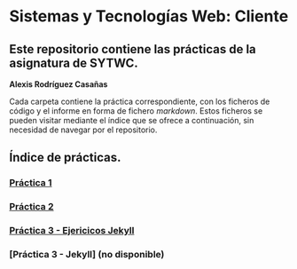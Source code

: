 # Sistemas y Tecnologías Web: Cliente
## Este repositorio contiene las prácticas de la asignatura de SYTWC.
**Alexis Rodríguez Casañas**

Cada carpeta contiene la práctica correspondiente, con los ficheros de código y el informe en forma de fichero *markdown*.
Estos ficheros se pueden visitar mediante el índice que se ofrece a continuación, sin necesidad de navegar por el repositorio.

## Índice de prácticas.
### [Práctica 1](https://github.com/alexrcas/SYTWC/blob/master/practica1/README.md)
### [Práctica 2](https://github.com/alexrcas/SYTWC/blob/master/practica2/practica2.md)
### [Práctica 3 - Ejericicos Jekyll](https://github.com/alexrcas/SYTWC/blob/master/practica3/README.md)
### [Práctica 3 - Jekyll] (no disponible)
